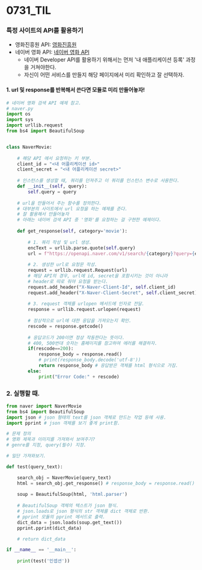 # 0731_TIL





### 특정 사이트의 API를 활용하기

- 영화진흥원 API: [영화진흥원](http://www.kobis.or.kr/kobisopenapi/homepg/apiservice/searchServiceInfo.do)
- 네이버 영화 API: [네이버 영화 API](https://developers.naver.com/docs/search/blog/)
  - 네이버 Developer API를 활용하기 위해서는 먼저 '내 애플리케이션 등록' 과정을 거쳐야한다.
  - 자신이 어떤 서비스를 만들지 해당 페이지에서 미리 확인하고 잘 선택하자.





#### 1. url 및 response를 반복해서 쓴다면 모듈로 미리 만들어놓자!

```python
# 네이버 영화 검색 API 예제 참고.
# naver.py
import os
import sys
import urllib.request
from bs4 import BeautifulSoup


class NaverMovie:
    
    # 해당 API 에서 요청하는 키 부분.
    client_id = "<내 어플리케이션 id>"
    client_secret = "<내 어플리케이션 secret>"
    
    # 인스턴스를 생성할 때, 쿼리를 던져주고 이 쿼리를 인스턴스 변수로 사용한다.
    def __init__(self, query):
        self.query = query
        
    # url을 만들어서 주는 함수를 정의한다.
    # 대부분의 사이트에서 url 요청을 하는 예제를 준다.
    # 잘 활용해서 만들어놓자
    # 아래는 네이버 검색 API 중 '영화'를 요청하는 걸 구현한 예제이다.
    
    def get_response(self, category='movie'):
        
        # 1. 쿼리 작성 및 url 생성.
        encText = urllib.parse.quote(self.query)
        url = f"https://openapi.naver.com/v1/search/{category}?query={encText}" # json 결과
        
        # 2. 생성한 url로 요청문 작성.
        request = urllib.request.Request(url)
        # 해당 API의 경우, url에 id, secret을 포함시키는 것이 아니라
        # header로 따로 줘야 요청을 받는다.
        request.add_header("X-Naver-Client-Id", self.client_id)
        request.add_header("X-Naver-Client-Secret", self.client_secret)
        
        # 3. request 객체를 urlopen 메서드에 인자로 전달.
        response = urllib.request.urlopen(request)
        
        # 정상적으로 url에 대한 응답을 가져오는지 확인.
        rescode = response.getcode()
        
        # 응답코드가 200이면 정상 작동한다는 뜻이다.
        # 400, 500번대 숫자는 홈페이지를 참고하여 에러를 해결하자.
        if(rescode==200):
            response_body = response.read()
            # print(response_body.decode('utf-8'))
            return response_body # 응답받은 객체를 html 형식으로 가짐.
        else:
            print("Error Code:" + rescode)

```





### 2. 실행할 때.

```python
from naver import NaverMovie
from bs4 import BeautifulSoup
import json # json 형태의 text를 json 객체로 만드는 작업 등에 사용.
import pprint # json 객체를 보기 좋게 print함.

# 문제 정의
# 영화 제목과 이미지를 가져와서 보여주기?
# genre를 지정, query(필수) 지정.

# 일단 가져와보기.

def test(query_text):

    search_obj = NaverMovie(query_text)
    html = search_obj.get_response() # response_body = response.read()
    
    soup = BeautifulSoup(html, 'html.parser')
    
    # BeautifulSoup 객체의 텍스트가 json 형식.
    # json.loads로 json 형식의 str 객체를 dict 객체로 반환.
    # pprint 모듈의 pprint 메서드로 출력.
    dict_data = json.loads(soup.get_text())
    pprint.pprint(dict_data)

    # return dict_data

if __name__ == '__main__':
    
    print(test('인셉션'))
```